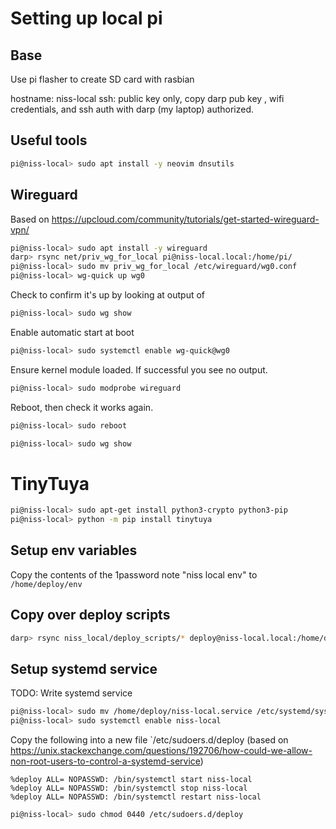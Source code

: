 # Setting up local pi

## Base

Use pi flasher to create SD card with rasbian

hostname: niss-local
ssh: public key only, copy darp pub key
, wifi credentials, and ssh auth
with darp (my laptop) authorized.

## Useful tools

```bash
pi@niss-local> sudo apt install -y neovim dnsutils
```

## Wireguard

Based on <https://upcloud.com/community/tutorials/get-started-wireguard-vpn/>

```bash
pi@niss-local> sudo apt install -y wireguard
darp> rsync net/priv_wg_for_local pi@niss-local.local:/home/pi/
pi@niss-local> sudo mv priv_wg_for_local /etc/wireguard/wg0.conf
pi@niss-local> wg-quick up wg0
```

Check to confirm it's up by looking at output of

```bash
pi@niss-local> sudo wg show
```

Enable automatic start at boot

```bash
pi@niss-local> sudo systemctl enable wg-quick@wg0
```

Ensure kernel module loaded. If successful you see no output.

```bash
pi@niss-local> sudo modprobe wireguard
```

Reboot, then check it works again.

```bash
pi@niss-local> sudo reboot
```

```bash
pi@niss-local> sudo wg show
```

# TinyTuya

```bash
pi@niss-local> sudo apt-get install python3-crypto python3-pip
pi@niss-local> python -m pip install tinytuya
```

## Setup env variables

Copy the contents of the 1password note "niss local env" to `/home/deploy/env`

## Copy over deploy scripts

```bash
darp> rsync niss_local/deploy_scripts/* deploy@niss-local.local:/home/deploy/
```

## Setup systemd service

TODO: Write systemd service

```bash
pi@niss-local> sudo mv /home/deploy/niss-local.service /etc/systemd/system/
pi@niss-local> sudo systemctl enable niss-local
```

Copy the following into a new file `/etc/sudoers.d/deploy
(based on <https://unix.stackexchange.com/questions/192706/how-could-we-allow-non-root-users-to-control-a-systemd-service>)

```text
%deploy ALL= NOPASSWD: /bin/systemctl start niss-local
%deploy ALL= NOPASSWD: /bin/systemctl stop niss-local
%deploy ALL= NOPASSWD: /bin/systemctl restart niss-local
```

```bash
pi@niss-local> sudo chmod 0440 /etc/sudoers.d/deploy
```
